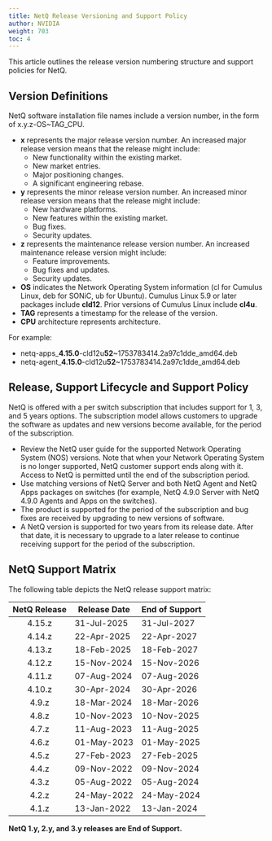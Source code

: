 ```yaml
---
title: NetQ Release Versioning and Support Policy
author: NVIDIA
weight: 703
toc: 4
---
```


This article outlines the release version numbering structure and support policies for NetQ.
## Version Definitions

NetQ software installation file names include a version number, in the form of x.y.z-OS\~TAG\_CPU.

- **x** represents the major release version number. An increased major release version means that the release might include:
    - New functionality within the existing market.
    - New market entries.
    - Major positioning changes.
    - A significant engineering rebase.
- **y** represents the minor release version number. An increased minor release version means that the release might include:
    - New hardware platforms.
    - New features within the existing market.
    - Bug fixes.
    - Security updates.
- **z** represents the maintenance release version number. An increased maintenance release version might include:
    - Feature improvements.
    - Bug fixes and updates.
    - Security updates.
- **OS** indicates the Network Operating System information (cl for Cumulus Linux, deb for SONiC, ub for Ubuntu). Cumulus Linux 5.9 or later packages include <b>cld12</b>. Prior versions of Cumulus Linux include <b>cl4u</b>.
- **TAG** represents a timestamp for the release of the version.
- **CPU** architecture represents architecture.

For example:

- netq-apps_<strong>4.15.0</strong>-cld12u<strong>52</strong>~1753783414.2a97c1dde_amd64.deb
- netq-agent_<strong>4.15.0</strong>-cld12u<strong>52</strong>~1753783414.2a97c1dde_amd64.deb

## Release, Support Lifecycle and Support Policy

NetQ is offered with a per switch subscription that includes support for 1, 3, and 5 years options. The subscription model allows customers to upgrade the software as updates and new versions become available, for the period of the subscription.

- Review the NetQ user guide for the supported Network Operating System (NOS) versions. Note that when your Network Operating System is no longer supported, NetQ customer support ends along with it. Access to NetQ is permitted until the end of the subscription period.
- Use matching versions of NetQ Server and both NetQ Agent and NetQ Apps packages on switches (for example, NetQ 4.9.0 Server with NetQ 4.9.0 Agents and Apps on the switches).
- The product is supported for the period of the subscription and bug fixes are received by upgrading to new versions of software.
- A NetQ version is supported for two years from its release date. After that date, it is necessary to upgrade to a later release to continue receiving support for the period of the subscription.

## NetQ Support Matrix

The following table depicts the NetQ release support matrix:

| NetQ Release | Release Date | End of Support |
| :--------: | --------- | --------- |
| 4.15.z | 31-Jul-2025 | 31-Jul-2027 |
| 4.14.z | 22-Apr-2025 | 22-Apr-2027 |
| 4.13.z | 18-Feb-2025 | 18-Feb-2027 |
| 4.12.z | 15-Nov-2024 | 15-Nov-2026 |
| 4.11.z | 07-Aug-2024 | 07-Aug-2026 |
| 4.10.z | 30-Apr-2024 | 30-Apr-2026 |
| 4.9.z | 18-Mar-2024 | 18-Mar-2026 |
| 4.8.z | 10-Nov-2023 | 10-Nov-2025 |
| 4.7.z | 11-Aug-2023 | 11-Aug-2025 |
| 4.6.z | 01-May-2023 | 01-May-2025 |
| 4.5.z | 27-Feb-2023 | 27-Feb-2025 |
| 4.4.z | 09-Nov-2022 | 09-Nov-2024 |
| 4.3.z | 05-Aug-2022 | 05-Aug-2024 |
| 4.2.z | 24-May-2022 | 24-May-2024 |
| 4.1.z | 13-Jan-2022 | 13-Jan-2024 |

**NetQ 1.y, 2.y, and 3.y releases are End of Support.**

